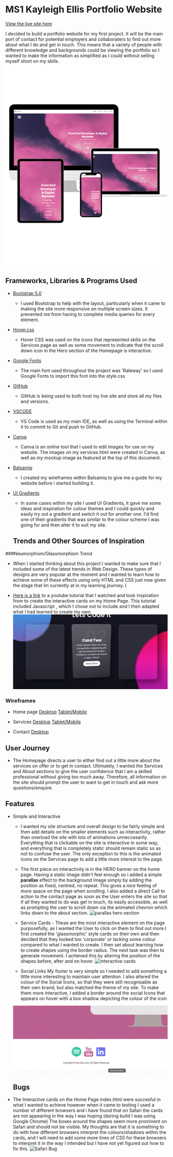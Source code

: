 # MS1 Kayleigh Ellis Portfolio Website

[View the live site here](https://klellis.github.io/MS1-Ellis-Portfolio-Website/index.html)

I decided to build a portfolio website for my first project. It will be the main port of contact
for potential employers and collaboraters to find out more about what I do and get in touch. 
This means that a variety of people with different knowledge and backgrounds could be viewing the portfolio so I wanted to make the information as simplified as I could without selling myself short 
on my skills.
![Mockup Image](/assets/images/responsive-mockup.png)

## Frameworks, Libraries & Programs Used

- [Bootstrap 5.0](https://https://getbootstrap.com/docs/5.0/getting-started/introduction/)
  - I used Bootstrap to help with the layout, particularly when it came to making the site more responsive on multiple screen sizes. It prevented me from having to complete media queries for every element.

- [Hover.css](https://https://ianlunn.github.io/Hover/)
  - Hover CSS was used on the icons that represented skills on the Services page as well as some movement to indicate that the scroll down icon in the Hero section of the Homepage is interactive.

- [Google Fonts](https://fonts.google.com)
  - The main font used throughout the project was 'Raleway' so I used Google Fonts to import this font into the style.css

- [GitHub](https://github.com)
  - GitHub is being used to both host my live site and store all my files and versions. 

- [VSCODE](https://code.visualstudio.com)
  - VS Code is used as my main IDE, as well as using the Terminal within it to commit to Git and push to GitHub.

- [Canva](https://canva.com)
  - Canva is an online tool that I used to edit images for use on my website. The images on my services.html were created in Canva, as well as my mockup image as featured at the top of this document. 

- [Balsamiq](https://balsamiq.com)
  - I created my wireframes within Balsamiq to give me a guide for my website before i started building it.


- [UI Gradients](https://uigradients.com/#Memariani)
  - In some cases within my site I used UI Gradients, it gave me some ideas and inspiration for colour themes and I could quickly and easily try out a gradient and switch it out for another one. I'd find one of their gradients that was similar to the colour scheme I was going for and then alter it to suit my site. 

   ## Trends and Other Sources of Inspiration

###Neumorphism/Glassmorphism Trend
  - When I started thinking about this project I wanted to make sure that I included some of the latest trends in Web Design. These types of designs are very popular at the moment and I wanted to learn how to achieve some of these effects using only HTML and CSS just now given the stage that Im currently at in my learning journey. I

- [Here is a link](https://www.youtube.com/watch?v=hv0rNxr1XXk) to a youtube tutorial that I watched and took inspiration from to create the interactive cards on my Home Page. This tutorial included Javascript , which I chose not to include and I then adapted what I had learned to create my own.
![image of glassmorphism cards](assets/images/glassmorphism.png)

### Wireframes

- Home page
  [Desktop](assets/images/MS1-Ellis-Portfolio-Homepage-Wireframe-Desktop.png)
  [Tablet/Mobile](assets/images/MS1-Ellis-Portfolio-Homepage-Wireframe-Tablet-Mobile.png)

- Services 
  [Desktop](MS1-Ellis-Portfolio-Services-Wireframe-Desktop.png)
  [Tablet/Mobile](MS1-Ellis-Portfolio-Services-Wireframe-Tablet-Mobile.png)

- Contact
   [Desktop](MS1-Ellis-Portfolio-Contact-Wireframe-Desktop.png)
 ## User Journey 
- The Homepage directs a user to either find out a little more about the services on offer or to get in contact. 
Ultimately, I wanted the Services and About sections to give the user confidence that I am a skilled professional without giving too much away. Therefore, all information on the site should prompt the user to want to get in touch and ask more questions/enquire. 

## Features

- Simple and Interactive
  - I wanted my site structure and overall design to be fairly simple and then add details on the smaller elements such as interactivity, rather than overload the site with lots of animations unneccesarily. 
  Everything that is clickable on the site is interactive in some way, and everything that is completely static should remain static so as not to confuse the user. The only exception to this is the animated icons on the Services page to add a little more interest to the page. 

  - The first piece on interactivity is in the HERO banner on the home page. Having a static image didn't feel enough so i added a simple **parallax** effect to the background image simply by adding the position as fixed, centred, no repeat. This gives a nice feeling of more space on the page when scrolling. I also added a direct Call to action to the contact page as soon as the User enters the site so that if all they wanted to do was get in touch, its easily accessible, as well as prompting the user to scroll down via the animated chevron which links down to the about section.
  ![parallax hero section](assets/GIFS/parallax.gif)

  - Service Cards - These are the most interactive element on the page purposefully, as I wanted the User to click on them to find out more.I first created the 'glassmorphic' style cards on their own and then decided that they looked too 'corporate' or lacking some colour compared to what I wanted to create. I then set about learning how to create shapes using the border radius. The next task was then to generate movement. 
  I achieved this by altering the position of the shapes before, after and on hover. 
  ![interactive cards](assets/GIFS/interactivecards.gif)



  - Social Links 
  My footer is very simple so I needed to add something a little more interesting to maintain user attention.
  I also altered the colour of the Social Icons, so that they were still recognisable as their own brand, but also matched the theme of my site. 
  To make them more interactive, I added a border around the social Icons that appears on hover with a box shadow depicting the colour of the icon

  ![social icons](assets/GIFS/socialicons.gif)


  ## Bugs 

- The Interactive cards on the Home Page index.html were succesful in what I wanted to achieve 
however when it came to testing I used a number of different browsers and i have found that on Safari 
the cards are not appearing in the way I was hoping (during build I was using Google Chrome)
The boxes around the shapes seem more prominent on Safari and should not be visible. 
My thoughts are that it is something to do with how different browsers interpret the colours/shadows within the cards, and I will need to add some more lines of CSS for these browsers to interpret it in the way I intended but I have not yet figured out how to fix this.
![Safari Bug](assets/GIFS/cardbug.gif)